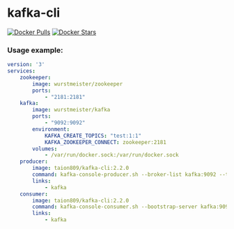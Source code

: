 kafka-cli
============
[![Docker Pulls](https://img.shields.io/docker/pulls/taion809/kafka-cli.svg)](https://hub.docker.com/r/taion809/kafka-cli/)
[![Docker Stars](https://img.shields.io/docker/stars/taion809/kafka-cli.svg)](https://hub.docker.com/r/taion809/kafka-cli/)

### Usage example:
```yaml
version: '3'
services:
    zookeeper:
        image: wurstmeister/zookeeper
        ports:
            - "2181:2181"
    kafka:
        image: wurstmeister/kafka 
        ports:
            - "9092:9092"
        environment:
            KAFKA_CREATE_TOPICS: "test:1:1"
            KAFKA_ZOOKEEPER_CONNECT: zookeeper:2181
        volumes:
            - /var/run/docker.sock:/var/run/docker.sock
    producer:
        image: taion809/kafka-cli:2.2.0
        command: kafka-console-producer.sh --broker-list kafka:9092 --topic test
        links:
            - kafka
    consumer:
        image: taion809/kafka-cli:2.2.0
        command: kafka-console-consumer.sh --bootstrap-server kafka:9092 --topic test --from-beginning
        links:
            - kafka
```
